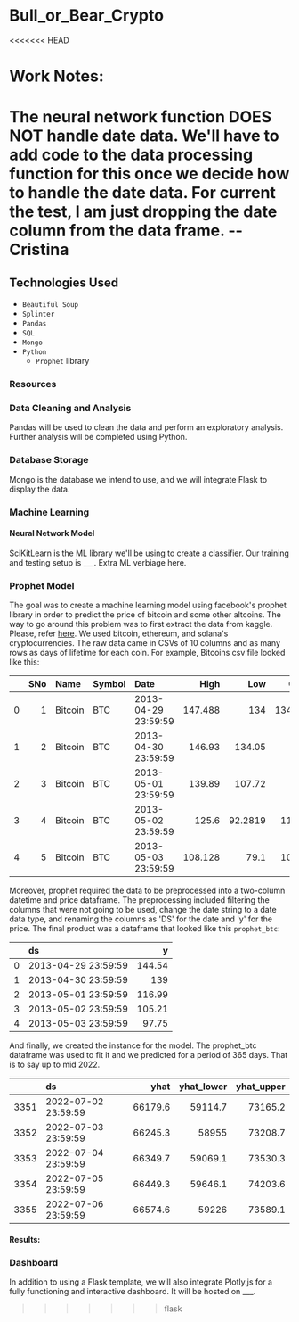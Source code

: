 # Bull_or_Bear_Crypto

<<<<<<< HEAD

# Work Notes:
The neural network function DOES NOT handle date data.  We'll have to add code to the data processing function for this once we decide how to handle the date data.  For current the test, I am just dropping the date column from the data frame. -- Cristina
=======
## Technologies Used

- `Beautiful Soup`
- `Splinter`
- `Pandas`
- `SQL`
- `Mongo`
- `Python`
  - `Prophet` library

### Resources

### Data Cleaning and Analysis

Pandas will be used to clean the data and perform an exploratory analysis. Further analysis will be completed using Python.

### Database Storage

Mongo is the database we intend to use, and we will integrate Flask to display the data.

### Machine Learning
#### Neural Network Model
SciKitLearn is the ML library we'll be using to create a classifier. Our training and testing setup is ___. Extra ML verbiage here.

### Prophet Model
The goal was to create a machine learning model using facebook's prophet library in order to predict the price of bitcoin and some other altcoins. The way to go around this problem was to first extract the data from kaggle. Please, refer [here](https://www.kaggle.com/sudalairajkumar/cryptocurrencypricehistory?select=coin_Ethereum.csv). We used bitcoin, ethereum, and solana's cryptocurrencies. The raw data came in CSVs of 10 columns and as many rows as days of lifetime for each coin. For example, Bitcoins csv file looked like this: 

 |    |   SNo | Name    | Symbol   | Date                |    High |      Low |    Open |   Close |   Volume |   Marketcap |
|---:|------:|:--------|:---------|:--------------------|--------:|---------:|--------:|--------:|---------:|------------:|
|  0 |     1 | Bitcoin | BTC      | 2013-04-29 23:59:59 | 147.488 | 134      | 134.444 |  144.54 |        0 | 1.60377e+09 |
|  1 |     2 | Bitcoin | BTC      | 2013-04-30 23:59:59 | 146.93  | 134.05   | 144     |  139    |        0 | 1.54281e+09 |
|  2 |     3 | Bitcoin | BTC      | 2013-05-01 23:59:59 | 139.89  | 107.72   | 139     |  116.99 |        0 | 1.29895e+09 |
|  3 |     4 | Bitcoin | BTC      | 2013-05-02 23:59:59 | 125.6   |  92.2819 | 116.38  |  105.21 |        0 | 1.16852e+09 |
|  4 |     5 | Bitcoin | BTC      | 2013-05-03 23:59:59 | 108.128 |  79.1    | 106.25  |   97.75 |        0 | 1.086e+09   |

Moreover, prophet required the data to be preprocessed into a two-column datetime and price dataframe. The preprocessing included filtering the columns that were not going to be used, change the date string to a date data type, and renaming the columns as 'DS' for the date and 'y' for the price. The final product was a dataframe that looked like this `prophet_btc`:

 |    | ds                  |      y |
|---:|:--------------------|-------:|
|  0 | 2013-04-29 23:59:59 | 144.54 |
|  1 | 2013-04-30 23:59:59 | 139    |
|  2 | 2013-05-01 23:59:59 | 116.99 |
|  3 | 2013-05-02 23:59:59 | 105.21 |
|  4 | 2013-05-03 23:59:59 |  97.75 |

And finally, we created the instance for the model. The prophet_btc dataframe was used to fit it and we predicted for a period of 365 days. That is to say up to mid 2022. 

 |      | ds                  |    yhat |   yhat_lower |   yhat_upper |
|-----:|:--------------------|--------:|-------------:|-------------:|
| 3351 | 2022-07-02 23:59:59 | 66179.6 |      59114.7 |      73165.2 |
| 3352 | 2022-07-03 23:59:59 | 66245.3 |      58955   |      73208.7 |
| 3353 | 2022-07-04 23:59:59 | 66349.7 |      59069.1 |      73530.3 |
| 3354 | 2022-07-05 23:59:59 | 66449.3 |      59646.1 |      74203.6 |
| 3355 | 2022-07-06 23:59:59 | 66574.6 |      59226   |      73589.1 |

#### Results: 



### Dashboard

In addition to using a Flask template, we will also integrate Plotly.js for a fully functioning and interactive dashboard. It will be hosted on ___.
>>>>>>> flask
